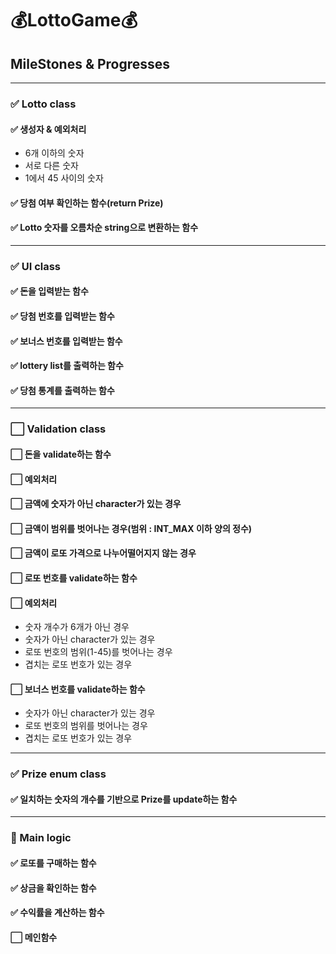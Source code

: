 # 💰LottoGame💰
## MileStones & Progresses 

---
### ✅ Lotto class
#### ✅️ 생성자 &️ 예외처리
- 6개 이하의 숫자
- 서로 다른 숫자
- 1에서 45 사이의 숫자
#### ✅ 당첨 여부 확인하는 함수(return Prize)
#### ✅️ Lotto 숫자를 오름차순 string으로 변환하는 함수

---
### ✅ UI class
#### ✅ 돈을 입력받는 함수
#### ✅ 당첨 번호를 입력받는 함수
#### ✅ 보너스 번호를 입력받는 함수
#### ✅ lottery list를 출력하는 함수
#### ✅ 당첨 통계를 출력하는 함수

---
### ⬜️ Validation class
#### ⬜️ 돈을 validate하는 함수
#### ⬜️ 예외처리
#### ⬜️ 금액에 숫자가 아닌 character가 있는 경우
#### ⬜️ 금액이 범위를 벗어나는 경우(범위 : INT_MAX 이하 양의 정수)
#### ⬜️ 금액이 로또 가격으로 나누어떨어지지 않는 경우
#### ⬜️ 로또 번호를 validate하는 함수
#### ⬜️ 예외처리
- ️숫자 개수가 6개가 아닌 경우
- 숫자가 아닌 character가 있는 경우
- 로또 번호의 범위(1-45)를 벗어나는 경우
- 겹치는 로또 번호가 있는 경우 
#### ⬜️ 보너스 번호를 validate하는 함수
- 숫자가 아닌 character가 있는 경우
- 로또 번호의 범위를 벗어나는 경우
- 겹치는 로또 번호가 있는 경우

---
### ✅️ Prize enum class
#### ✅ 일치하는 숫자의 개수를 기반으로 Prize를 update하는 함수

---
### 🚧️️ Main logic
#### ✅ 로또를 구매하는 함수
#### ✅ 상금을 확인하는 함수
#### ✅️ 수익률을 계산하는 함수
#### ⬜️ 메인함수
